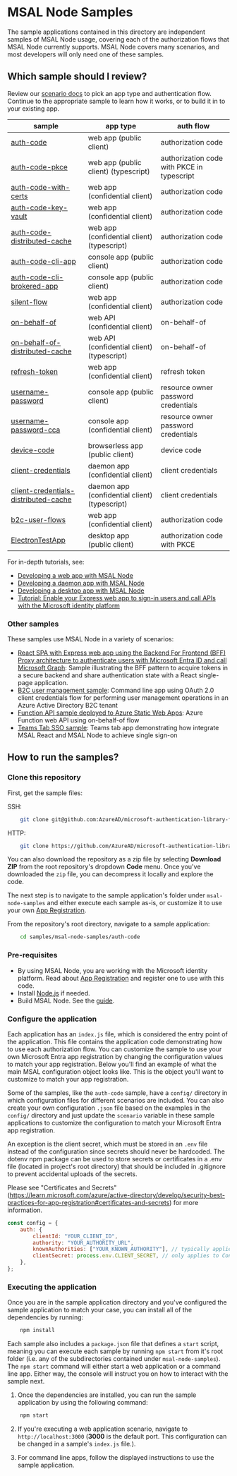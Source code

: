 # MSAL Node Samples

The sample applications contained in this directory are independent samples of MSAL Node usage, covering each of the authorization flows that MSAL Node currently supports. MSAL Node covers many scenarios, and most developers will only need one of these samples.

## Which sample should I review?

Review our [scenario docs](https://docs.microsoft.com/azure/active-directory/develop/authentication-flows-app-scenarios) to pick an app type and authentication flow. Continue to the appropriate sample to learn how it works, or to build it in to your existing app.

| sample                                                                                   | app type                                      | auth flow                                  |
| ---------------------------------------------------------------------------------------- | --------------------------------------------- | ------------------------------------------ |
| [auth-code](./auth-code/README.md)                                                       | web app (public client)                       | authorization code                         |
| [auth-code-pkce](./auth-code-pkce/README.md)                                             | web app (public client) (typescript)          | authorization code with PKCE in typescript |
| [auth-code-with-certs](./auth-code-with-certs/README.md)                                 | web app (confidential client)                 | authorization code                         |
| [auth-code-key-vault](./auth-code-key-vault/README.md)                                   | web app (confidential client)                 | authorization code                         |
| [auth-code-distributed-cache](./auth-code-distributed-cache/README.md)                   | web app (confidential client) (typescript)    | authorization code                         |
| [auth-code-cli-app](./auth-code-cli-app/README.md)                                       | console app (public client)                   | authorization code                         |
| [auth-code-cli-brokered-app](./auth-code-cli-brokered-app/README.md)                     | console app (public client)                   | authorization code                         |
| [silent-flow](./silent-flow/README.md)                                                   | web app (confidential client)                 | authorization code                         |
| [on-behalf-of](./on-behalf-of/README.md)                                                 | web API (confidential client)                 | on-behalf-of                               |
| [on-behalf-of-distributed-cache](./on-behalf-of-distributed-cache/README.md)             | web API (confidential client) (typescript)    | on-behalf-of                               |
| [refresh-token](./refresh-token/README.md)                                               | web app (confidential client)                 | refresh token                              |
| [username-password](./username-password/README.md)                                       | console app (public client)                   | resource owner password credentials        |
| [username-password-cca](./username-password-cca/README.md)                               | console app (confidential client)             | resource owner password credentials        |
| [device-code](./device-code/README.md)                                                   | browserless app (public client)               | device code                                |
| [client-credentials](./client-credentials/README.md)                                     | daemon app (confidential client)              | client credentials                         |
| [client-credentials-distributed-cache](./client-credentials-distributed-cache/README.md) | daemon app (confidential client) (typescript) | client credentials                         |
| [b2c-user-flows](./b2c-user-flows/README.md)                                             | web app (confidential client)                 | authorization code                         |
| [ElectronTestApp](./ElectronTestApp/README.md)                                           | desktop app (public client)                   | authorization code with PKCE               |

For in-depth tutorials, see:

-   [Developing a web app with MSAL Node](https://docs.microsoft.com/azure/active-directory/develop/tutorial-v2-nodejs-webapp-msal)
-   [Developing a daemon app with MSAL Node](https://docs.microsoft.com/azure/active-directory/develop/tutorial-v2-nodejs-console)
-   [Developing a desktop app with MSAL Node](https://docs.microsoft.com/azure/active-directory/develop/tutorial-v2-nodejs-desktop)
-   [Tutorial: Enable your Express web app to sign-in users and call APIs with the Microsoft identity platform](https://github.com/Azure-Samples/ms-identity-javascript-nodejs-tutorial)

### Other samples

These samples use MSAL Node in a variety of scenarios:

-   [React SPA with Express web app using the Backend For Frontend (BFF) Proxy architecture to authenticate users with Microsoft Entra ID and call Microsoft Graph](https://github.com/Azure-Samples/ms-identity-javascript-nodejs-tutorial/tree/main/5-AdvancedScenarios/1-call-graph-bff): Sample illustrating the BFF pattern to acquire tokens in a secure backend and share authentication state with a React single-page application.
-   [B2C user management sample](https://github.com/Azure-Samples/ms-identity-b2c-javascript-nodejs-management/tree/main/Chapter2): Command line app using OAuth 2.0 client credentials flow for performing user management operations in an Azure Active Directory B2C tenant
-   [Function API sample deployed to Azure Static Web Apps](https://github.com/Azure-Samples/ms-identity-javascript-react-tutorial/tree/main/4-Deployment/2-deploy-static): Azure Function web API using on-behalf-of flow
-   [Teams Tab SSO sample](https://github.com/pnp/teams-dev-samples/tree/main/samples/tab-sso/src/nodejs): Teams tab app demonstrating how integrate MSAL React and MSAL Node to achieve single sign-on

## How to run the samples?

### Clone this repository

First, get the sample files:

SSH:

```bash
    git clone git@github.com:AzureAD/microsoft-authentication-library-for-js.git
```

HTTP:

```bash
    git clone https://github.com/AzureAD/microsoft-authentication-library-for-js.git
```

You can also download the repository as a zip file by selecting **Download ZIP** from the root repository's dropdown **Code** menu. Once you've downloaded the `zip` file, you can decompress it locally and explore the code.

The next step is to navigate to the sample application's folder under `msal-node-samples` and either execute each sample as-is, or customize it to use your own [App Registration](https://docs.microsoft.com/azure/active-directory/develop/quickstart-register-app#register-an-application).

From the repository's root directory, navigate to a sample application:

```bash
    cd samples/msal-node-samples/auth-code
```

### Pre-requisites

-   By using MSAL Node, you are working with the Microsoft identity platform. Read about [App Registration](https://docs.microsoft.com/azure/active-directory/develop/quickstart-register-app#register-an-application) and register one to use with this code.
-   Install [Node.js](https://nodejs.org/en/) if needed.
-   Build MSAL Node. See the [guide](../../lib/msal-node/README.md#build-and-test).

### Configure the application

Each application has an `index.js` file, which is considered the entry point of the application. This file contains the application code demonstrating how to use each authorization flow. You can customize the sample to use your own Microsoft Entra app registration by changing the configuration values to match your app registration. Below you'll find an example of what the main MSAL configuration object looks like. This is the object you'll want to customize to match your app registration.

Some of the samples, like the `auth-code` sample, have a `config/` directory in which configuration files for different scenarios are included. You can also create your own configuration `.json` file based on the examples in the `config/` directory and just update the `scenario` variable in these sample applications to customize the configuration to match your Microsoft Entra app registration.

An exception is the client secret, which must be stored in an `.env` file instead of the configuration since secrets should never be hardcoded. The dotenv npm package can be used to store secrets or certificates in a .env file (located in project's root directory) that should be included in .gitignore to prevent accidental uploads of the secrets.

Please see "Certificates and Secrets" (https://learn.microsoft.com/azure/active-directory/develop/security-best-practices-for-app-registration#certificates-and-secrets) for more information.

```javascript
const config = {
    auth: {
        clientId: "YOUR_CLIENT_ID",
        authority: "YOUR_AUTHORITY_URL",
        knownAuthorities: ["YOUR_KNOWN_AUTHORITY"], // typically applies to apps on Azure Active Directory B2C
        clientSecret: process.env.CLIENT_SECRET, // only applies to Confidential Client applications, such as backend web applications
    },
};
```

### Executing the application

Once you are in the sample application directory and you've configured the sample application to match your case, you can install all of the dependencies by running:

```bash
    npm install
```

Each sample also includes a `package.json` file that defines a `start` script, meaning you can execute each sample by running `npm start` from it's root folder (i.e. any of the subdirectories contained under `msal-node-samples`). The `npm start` command will either start a web application or a command line app. Either way, the console will instruct you on how to interact with the sample next.

1. Once the dependencies are installed, you can run the sample application by using the following command:

```bash
    npm start
```

2. If you're executing a web application scenario, navigate to `http://localhost:3000` (**3000** is the default port. This configuration can be changed in a sample's `index.js` file.).

3. For command line apps, follow the displayed instructions to use the sample application.
